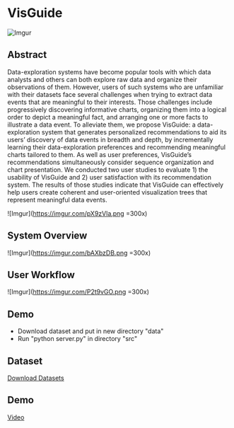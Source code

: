 # VisGuide
![Imgur](https://imgur.com/mE71qgF.png)

## Abstract
Data-exploration systems have become popular tools with which data analysts and others can both explore raw data and organize their observations of them. However, users of such systems who are unfamiliar with their datasets face several challenges when trying to extract data events that are meaningful to their interests. Those challenges include progressively discovering informative charts, organizing them into a logical order to depict a meaningful fact, and arranging one or more facts to illustrate a data event. To alleviate them, we propose VisGuide: a data-exploration system that generates personalized recommendations to aid its users’ discovery of data events in breadth and depth, by incrementally learning their data-exploration preferences and recommending meaningful charts tailored to them. As well as user preferences, VisGuide’s recommendations simultaneously consider sequence organization and chart presentation. We conducted two user studies to evaluate 1) the usability of VisGuide and 2) user satisfaction with its recommendation system. The results of those studies indicate that VisGuide can effectively help users create coherent and user-oriented visualization trees that represent meaningful data events.

![Imgur](https://imgur.com/pX9zVla.png =300x)


## System Overview
![Imgur](https://imgur.com/bAXbzDB.png =300x)

## User Workflow
![Imgur](https://imgur.com/P2t9vGO.png =300x)

## Demo
* Download dataset and put in new directory "data"
* Run "python server.py" in directory "src"


## Dataset
[Download Datasets](https://drive.google.com/drive/folders/13CNfDDpSL_Lyk4QCw4QT9PAJfAulPEzh?usp=sharing)

## Demo
[Video](https://youtu.be/ca2KVYku1ZQ)
